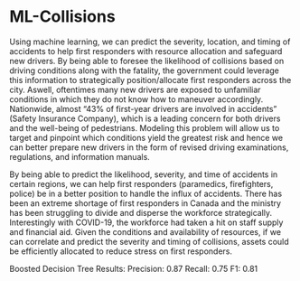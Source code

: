 # ML-Collisions

Using machine learning, we can predict the severity, location, and timing of accidents to help first responders with resource allocation and safeguard new drivers. By being able to foresee the likelihood of collisions based on driving conditions along with the fatality, the government could leverage this information to strategically position/allocate first responders across the city. Aswell, oftentimes many new drivers are exposed to unfamiliar conditions in which they do not know how to maneuver accordingly. Nationwide, almost “43% of first-year drivers are involved in accidents” (Safety Insurance Company), which is a leading concern for both drivers and the well-being of pedestrians. Modeling this problem will allow us to target and pinpoint which conditions yield the greatest risk and hence we can better prepare new drivers in the form of revised driving examinations, regulations, and information manuals.

By being able to predict the likelihood, severity, and time of accidents in certain regions, we can help first responders (paramedics, firefighters, police) be in a better position to handle the influx of accidents. There has been an extreme shortage of first responders in Canada and the ministry has been struggling to divide and disperse the workforce strategically. Interestingly with COVID-19, the workforce had taken a hit on staff supply and financial aid. Given the conditions and availability of resources, if we can correlate and predict the severity and timing of collisions, assets could be efficiently allocated to reduce stress on first responders.

Boosted Decision Tree Results:
Precision: 0.87
Recall: 0.75
F1: 0.81

